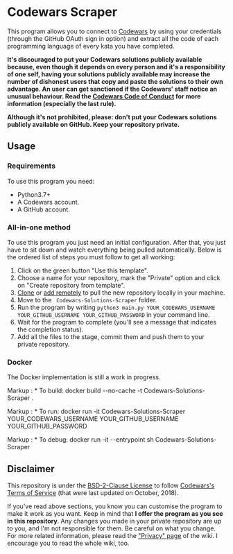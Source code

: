 # Codewars Scraper

This program allows you to connect to [Codewars](https://www.codewars.com) by using your credentials
(through the GitHub OAuth sign in option) and extract all the code of each programming language of
every kata you have completed.

**It's discouraged to put your Codewars solutions publicly available because, even though it depends
on every person and it's a responsibility of one self, having your solutions publicly available may
increase the number of dishonest users that copy and paste the solutions to their own advantage. An user
can get sanctioned if the Codewars' staff notice an unusual behaviour. Read the
[Codewars Code of Conduct](https://docs.codewars.com/community/rules/) for more information (especially
the last rule).**

**Although it's not prohibited, please: don't put your Codewars solutions publicly available on GitHub.
Keep your repository private.**

## Usage

### Requirements

To use this program you need:

- Python3.7+
- A Codewars account.
- A GitHub account.

### All-in-one method

To use this program you just need an initial configuration. After that, you just have to sit down and watch
everything being pulled automatically. Below is the ordered list of steps you must follow to get all working:

1. Click on the green button "Use this template".
2. Choose a name for your repository, mark the "Private" option and click on "Create repository from template".
3. [Clone](https://docs.github.com/en/repositories/creating-and-managing-repositories/cloning-a-repository) or [add remotely](https://docs.github.com/en/get-started/getting-started-with-git/managing-remote-repositories) to pull the new repository locally in your machine.
4. Move to the `
Codewars-Solutions-Scraper` folder.
5. Run the program by writing `python3 main.py YOUR_CODEWARS_USERNAME YOUR_GITHUB_USERNAME YOUR_GITHUB_PASSWORD` in your command line.
6. Wait for the program to complete (you'll see a message that indicates the completion status).
7. Add all the files to the stage, commit them and push them to your private repository.


### Docker

The Docker implementation is still a work in progress.

Markup : * To build: docker build  --no-cache -t 
Codewars-Solutions-Scraper .

Markup : * To run: docker run -it 
Codewars-Solutions-Scraper YOUR_CODEWARS_USERNAME YOUR_GITHUB_USERNAME YOUR_GITHUB_PASSWORD

Markup : * To debug: docker run -it --entrypoint sh 
Codewars-Solutions-Scraper 


## Disclaimer

This repository is under the [BSD-2-Clause License](LICENSE) to follow
[Codewars's Terms of Service](https://www.codewars.com/about/terms-of-service) (that were last updated
on October, 2018).

If you've read above sections, you know you can customise the program to make it work as you want. Keep in
mind that **I offer the program as you see in this repository**. Any changes you made in your private repository
are up to you, and I'm not responsible for them. Be careful on what you change. For more related information,
please read the ["Privacy" page](https://github.com/JoseDeFreitas/CodewarsGitHubLogger/wiki/Privacy) of the
wiki. I encourage you to read the whole wiki, too.